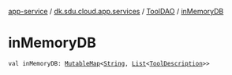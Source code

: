 [app-service](../../index.md) / [dk.sdu.cloud.app.services](../index.md) / [ToolDAO](index.md) / [inMemoryDB](./in-memory-d-b.md)

# inMemoryDB

`val inMemoryDB: `[`MutableMap`](https://kotlinlang.org/api/latest/jvm/stdlib/kotlin.collections/-mutable-map/index.html)`<`[`String`](https://kotlinlang.org/api/latest/jvm/stdlib/kotlin/-string/index.html)`, `[`List`](https://kotlinlang.org/api/latest/jvm/stdlib/kotlin.collections/-list/index.html)`<`[`ToolDescription`](../../dk.sdu.cloud.app.api/-tool-description/index.md)`>>`